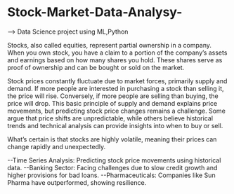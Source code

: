 # Stock-Market-Data-Analysy-
--> Data Science project using ML,Python 


Stocks, also called equities, represent partial ownership in a company. When you own stock, you have a claim to a portion of the company’s assets and earnings based on how many shares you hold. These shares serve as proof of ownership and can be bought or sold on the market.

Stock prices constantly fluctuate due to market forces, primarily supply and demand. If more people are interested in purchasing a stock than selling it, the price will rise. Conversely, if more people are selling than buying, the price will drop. This basic principle of supply and demand explains price movements, but predicting stock price changes remains a challenge. Some argue that price shifts are unpredictable, while others believe historical trends and technical analysis can provide insights into when to buy or sell.

What’s certain is that stocks are highly volatile, meaning their prices can change rapidly and unexpectedly.


--Time Series Analysis: Predicting stock price movements using historical data.
--Banking Sector: Facing challenges due to slow credit growth and higher provisions for bad loans.
--Pharmaceuticals: Companies like Sun Pharma have outperformed, showing resilience.
